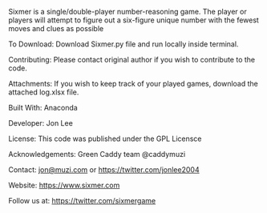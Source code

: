 Sixmer is a single/double-player number-reasoning game. The player or players will attempt to figure out a six-figure unique number with the fewest moves and clues as possible

To Download: Download Sixmer.py file and run locally inside terminal.

Contributing: Please contact original author if you wish to contribute to the code.

Attachments: If you wish to keep track of your played games, download the attached log.xlsx file.

Built With: Anaconda

Developer: Jon Lee 

License: This code was published under the GPL Licensce

Acknowledgements: Green Caddy team @caddymuzi

Contact: jon@muzi.com or https://twitter.com/jonlee2004

Website: https://www.sixmer.com

Follow us at: https://twitter.com/sixmergame

